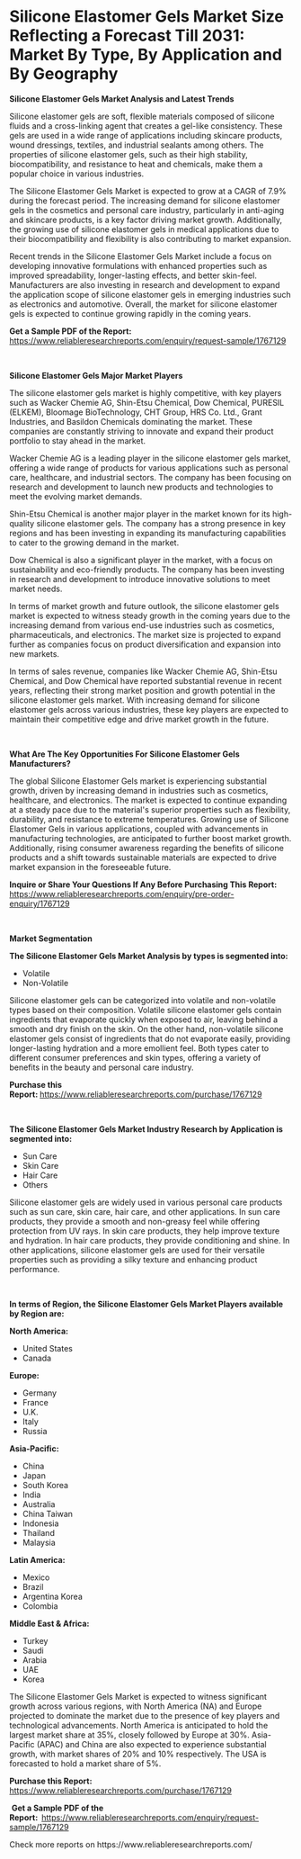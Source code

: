 <p><h1>Silicone Elastomer Gels Market Size Reflecting a Forecast Till 2031: Market By Type, By Application and By Geography</h1></p><p><strong>Silicone Elastomer Gels Market Analysis and Latest Trends</strong></p>
<p><p>Silicone elastomer gels are soft, flexible materials composed of silicone fluids and a cross-linking agent that creates a gel-like consistency. These gels are used in a wide range of applications including skincare products, wound dressings, textiles, and industrial sealants among others. The properties of silicone elastomer gels, such as their high stability, biocompatibility, and resistance to heat and chemicals, make them a popular choice in various industries.</p><p>The Silicone Elastomer Gels Market is expected to grow at a CAGR of 7.9% during the forecast period. The increasing demand for silicone elastomer gels in the cosmetics and personal care industry, particularly in anti-aging and skincare products, is a key factor driving market growth. Additionally, the growing use of silicone elastomer gels in medical applications due to their biocompatibility and flexibility is also contributing to market expansion.</p><p>Recent trends in the Silicone Elastomer Gels Market include a focus on developing innovative formulations with enhanced properties such as improved spreadability, longer-lasting effects, and better skin-feel. Manufacturers are also investing in research and development to expand the application scope of silicone elastomer gels in emerging industries such as electronics and automotive. Overall, the market for silicone elastomer gels is expected to continue growing rapidly in the coming years.</p></p>
<p><strong>Get a Sample PDF of the Report:&nbsp;</strong> <a href="https://www.reliableresearchreports.com/enquiry/request-sample/1767129">https://www.reliableresearchreports.com/enquiry/request-sample/1767129</a></p>
<p>&nbsp;</p>
<p><strong>Silicone Elastomer Gels Major Market Players</strong></p>
<p><p>The silicone elastomer gels market is highly competitive, with key players such as Wacker Chemie AG, Shin-Etsu Chemical, Dow Chemical, PURESIL (ELKEM), Bloomage BioTechnology, CHT Group, HRS Co. Ltd., Grant Industries, and Basildon Chemicals dominating the market. These companies are constantly striving to innovate and expand their product portfolio to stay ahead in the market.</p><p>Wacker Chemie AG is a leading player in the silicone elastomer gels market, offering a wide range of products for various applications such as personal care, healthcare, and industrial sectors. The company has been focusing on research and development to launch new products and technologies to meet the evolving market demands.</p><p>Shin-Etsu Chemical is another major player in the market known for its high-quality silicone elastomer gels. The company has a strong presence in key regions and has been investing in expanding its manufacturing capabilities to cater to the growing demand in the market.</p><p>Dow Chemical is also a significant player in the market, with a focus on sustainability and eco-friendly products. The company has been investing in research and development to introduce innovative solutions to meet market needs.</p><p>In terms of market growth and future outlook, the silicone elastomer gels market is expected to witness steady growth in the coming years due to the increasing demand from various end-use industries such as cosmetics, pharmaceuticals, and electronics. The market size is projected to expand further as companies focus on product diversification and expansion into new markets.</p><p>In terms of sales revenue, companies like Wacker Chemie AG, Shin-Etsu Chemical, and Dow Chemical have reported substantial revenue in recent years, reflecting their strong market position and growth potential in the silicone elastomer gels market. With increasing demand for silicone elastomer gels across various industries, these key players are expected to maintain their competitive edge and drive market growth in the future.</p></p>
<p>&nbsp;</p>
<p><strong>What Are The Key Opportunities For Silicone Elastomer Gels Manufacturers?</strong></p>
<p><p>The global Silicone Elastomer Gels market is experiencing substantial growth, driven by increasing demand in industries such as cosmetics, healthcare, and electronics. The market is expected to continue expanding at a steady pace due to the material's superior properties such as flexibility, durability, and resistance to extreme temperatures. Growing use of Silicone Elastomer Gels in various applications, coupled with advancements in manufacturing technologies, are anticipated to further boost market growth. Additionally, rising consumer awareness regarding the benefits of silicone products and a shift towards sustainable materials are expected to drive market expansion in the foreseeable future.</p></p>
<p><strong>Inquire or Share Your Questions If Any Before Purchasing This Report:</strong> <a href="https://www.reliableresearchreports.com/enquiry/pre-order-enquiry/1767129">https://www.reliableresearchreports.com/enquiry/pre-order-enquiry/1767129</a></p>
<p>&nbsp;</p>
<p><strong>Market Segmentation</strong></p>
<p><strong>The Silicone Elastomer Gels Market Analysis by types is segmented into:</strong></p>
<p><ul><li>Volatile</li><li>Non-Volatile</li></ul></p>
<p><p>Silicone elastomer gels can be categorized into volatile and non-volatile types based on their composition. Volatile silicone elastomer gels contain ingredients that evaporate quickly when exposed to air, leaving behind a smooth and dry finish on the skin. On the other hand, non-volatile silicone elastomer gels consist of ingredients that do not evaporate easily, providing longer-lasting hydration and a more emollient feel. Both types cater to different consumer preferences and skin types, offering a variety of benefits in the beauty and personal care industry.</p></p>
<p><strong>Purchase this Report:&nbsp;</strong><a href="https://www.reliableresearchreports.com/purchase/1767129">https://www.reliableresearchreports.com/purchase/1767129</a></p>
<p>&nbsp;</p>
<p><strong>The Silicone Elastomer Gels Market Industry Research by Application is segmented into:</strong></p>
<p><ul><li>Sun Care</li><li>Skin Care</li><li>Hair Care</li><li>Others</li></ul></p>
<p><p>Silicone elastomer gels are widely used in various personal care products such as sun care, skin care, hair care, and other applications. In sun care products, they provide a smooth and non-greasy feel while offering protection from UV rays. In skin care products, they help improve texture and hydration. In hair care products, they provide conditioning and shine. In other applications, silicone elastomer gels are used for their versatile properties such as providing a silky texture and enhancing product performance.</p></p>
<p>&nbsp;</p>
<p><strong>In terms of Region, the Silicone Elastomer Gels Market Players available by Region are:</strong></p>
<p>
    <p> <strong> North America: </strong>
        <ul>
            <li>United States</li>
            <li>Canada</li>
        </ul>
        </p> 
    <p> <strong> Europe: </strong>
        <ul>
            <li>Germany</li>
            <li>France</li>
            <li>U.K.</li>
            <li>Italy</li>
            <li>Russia</li>
        </ul>
        </p> 
    <p> <strong> Asia-Pacific: </strong>
        <ul>
            <li>China</li>
            <li>Japan</li>
            <li>South Korea</li>
            <li>India</li>
            <li>Australia</li>
            <li>China Taiwan</li>
            <li>Indonesia</li>
            <li>Thailand</li>
            <li>Malaysia</li>
        </ul>
        </p> 
    <p> <strong> Latin America: </strong>
        <ul>
            <li>Mexico</li>
            <li>Brazil</li>
            <li>Argentina Korea</li>
            <li>Colombia</li>
        </ul>
        </p> 
    <p> <strong> Middle East & Africa: </strong>
        <ul>
            <li>Turkey</li>
            <li>Saudi</li>
            <li>Arabia</li>
            <li>UAE</li>
            <li>Korea</li>
        </ul>
    </p>
    </p>
<p><p>The Silicone Elastomer Gels Market is expected to witness significant growth across various regions, with North America (NA) and Europe projected to dominate the market due to the presence of key players and technological advancements. North America is anticipated to hold the largest market share at 35%, closely followed by Europe at 30%. Asia-Pacific (APAC) and China are also expected to experience substantial growth, with market shares of 20% and 10% respectively. The USA is forecasted to hold a market share of 5%.</p></p>
<p><strong>Purchase this Report: </strong><a href="https://www.reliableresearchreports.com/purchase/1767129">https://www.reliableresearchreports.com/purchase/1767129</a></p>
<p>&nbsp;<strong>Get a Sample PDF of the Report:&nbsp;&nbsp;</strong><a href="https://www.reliableresearchreports.com/enquiry/request-sample/1767129">https://www.reliableresearchreports.com/enquiry/request-sample/1767129</a></p>
<p><strong></strong></p>
<p>Check more reports on https://www.reliableresearchreports.com/</p>